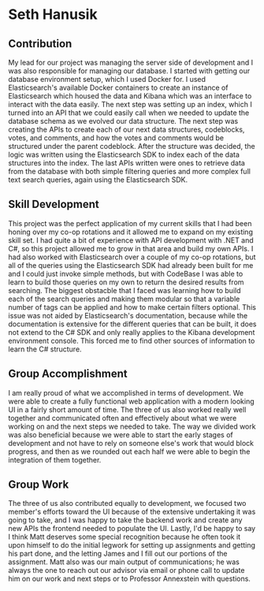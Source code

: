# Seth Hanusik

## Contribution
My lead for our project was managing the server side of development and I was also responsible for managing our database. I started with getting our database environment setup, which I used Docker for. I used Elasticsearch's available Docker containers to create an instance of Elasticsearch which housed the data and Kibana which was an interface to interact with the data easily. The next step was setting up an index, which I turned into an API that we could easily call when we needed to update the database schema as we evolved our data structure. The next step was creating the APIs to create each of our next data structures, codeblocks, votes, and comments, and how the votes and comments would be structured under the parent codeblock. After the structure was decided, the logic was written using the Elasticsearch SDK to index each of the data structures into the index. The last APIs written were ones to retrieve data from the database with both simple filtering queries and more complex full text search queries, again using the Elasticsearch SDK.

## Skill Development
This project was the perfect application of my current skills that I had been honing over my co-op rotations and it allowed me to expand on my existing skill set. I had quite a bit of experience with API development with .NET and C#, so this project allowed me to grow in that area and build my own APIs. I had also worked with Elasticsearch over a couple of my co-op rotations, but all of the queries using the Elasticsearch SDK had already been built for me and I could just invoke simple methods, but with CodeBase I was able to learn to build those queries on my own to return the desired results from searching. The biggest obstacble that I faced was learning how to build each of the search queries and making them modular so that a variable number of tags can be applied and how to make certain filters optional. This issue was not aided by Elasticsearch's documentation, because while the documentation is extensive for the different queries that can be built, it does not extend to the C# SDK and only really applies to the Kibana development environment console. This forced me to find other sources of information to learn the C# structure.

## Group Accomplishment
I am really proud of what we accomplished in terms of development. We were able to create a fully functional web application with a modern looking UI in a fairly short amount of time. The three of us also worked really well together and communicated often and effectively about what we were working on and the next steps we needed to take. The way we divided work was also beneficial because we were able to start the early stages of development and not have to rely on someone else's work that would block progress, and then as we rounded out each half we were able to begin the integration of them together.

## Group Work
The three of us also contributed equally to development, we focused two member's efforts toward the UI because of the extensive undertaking it was going to take, and I was happy to take the backend work and create any new APIs the frontend needed to populate the UI. Lastly, I'd be happy to say I think Matt deserves some special recognition because he often took it upon himself to do the initial legwork for setting up assignments and getting his part done, and the letting James and I fill out our portions of the assignment. Matt also was our main output of communications; he was always the one to reach out our advisor via email or phone call to update him on our work and next steps or to Professor Annexstein with questions.
